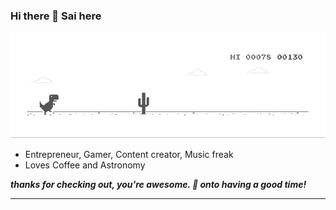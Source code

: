 ### Hi there 👋 Sai here

![image](https://github.com/saimj7/saimj7/blob/master/dino.gif)

- Entrepreneur, Gamer, Content creator, Music freak
- Loves Coffee and Astronomy

***thanks for checking out, you're awesome. :beers: onto having a good time!***

---
